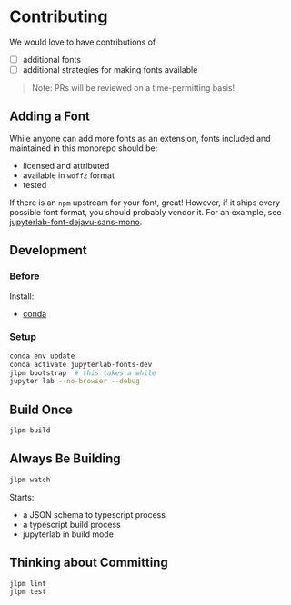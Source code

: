 # Contributing

We would love to have contributions of

- [ ] additional fonts
- [ ] additional strategies for making fonts available

> Note: PRs will be reviewed on a time-permitting basis!

## Adding a Font

While anyone can add more fonts as an extension, fonts included and maintained
in this monorepo should be:

- licensed and attributed
- available in `woff2` format
- tested

If there is an `npm` upstream for your font, great! However, if it ships every
possible font format, you should probably vendor it. For an example, see
[jupyterlab-font-dejavu-sans-mono](./packages/jupyterlab-font-dejavu-sans-mono).

## Development

### Before

Install:

- [conda](https://conda.io/docs/user-guide/install/download.html)

### Setup

```bash
conda env update
conda activate jupyterlab-fonts-dev
jlpm bootstrap  # this takes a while
jupyter lab --no-browser --debug
```

## Build Once

```bash
jlpm build
```

## Always Be Building

```bash
jlpm watch
```

Starts:

- a JSON schema to typescript process
- a typescript build process
- jupyterlab in build mode

## Thinking about Committing

```bash
jlpm lint
jlpm test
```
